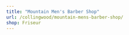 ```yaml
---
title: "Mountain Men's Barber Shop"
url: /collingwood/mountain-mens-barber-shop/
shop: Friseur
---
```

